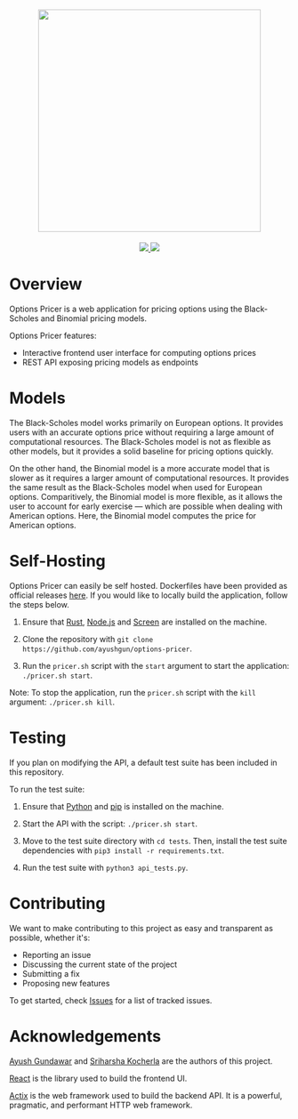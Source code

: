 <h1 align="center">
  <img src="https://i.imgur.com/8OtRg9B.png" width="400px">
  <br>
</h1>
<p align="center">
  <a href="https://github.com/ayushgun/optionpricer/releases/latest">
    <img src="https://img.shields.io/github/v/tag/ayushgun/options-pricer?label=version&style=flat-square"/>
  </a>
  <a href="LICENSE.md">
    <img src="https://img.shields.io/github/license/ayushgun/options-pricer?style=flat-square"/>
  </a>
</p>

# Overview

Options Pricer is a web application for pricing options using the Black-Scholes and Binomial pricing models.

Options Pricer features:

- Interactive frontend user interface for computing options prices
- REST API exposing pricing models as endpoints

# Models

The Black-Scholes model works primarily on European options. It provides users with an accurate options price without requiring a large amount of computational resources. The Black-Scholes model is not as flexible as other models, but it provides a solid baseline for pricing options quickly.

On the other hand, the Binomial model is a more accurate model that is slower as it requires a larger amount of computational resources. It provides the same result as the Black-Scholes model when used for European options. Comparitively, the Binomial model is more flexible, as it allows the user to account for early exercise — which are possible when dealing with American options. Here, the Binomial model computes the price for American options.

# Self-Hosting

Options Pricer can easily be self hosted. Dockerfiles have been provided as official releases [here](https://github.com/ayushgun/options-pricer/releases). If you would like to locally build the application, follow the steps below.

1. Ensure that [Rust](https://www.rust-lang.org/tools/install), [Node.js](https://nodejs.org/en/download/) and [Screen](https://www.gnu.org/software/screen/) are installed on the machine.

2. Clone the repository with `git clone https://github.com/ayushgun/options-pricer`.

3. Run the `pricer.sh` script with the `start` argument to start the application: `./pricer.sh start`.

Note: To stop the application, run the `pricer.sh` script with the `kill` argument: `./pricer.sh kill`.

# Testing

If you plan on modifying the API, a default test suite has been included in this repository.

To run the test suite:

1. Ensure that [Python](https://www.python.org/downloads/) and [pip](https://pypi.org/project/pip/) is installed on the machine.

2. Start the API with the script: `./pricer.sh start`.

3. Move to the test suite directory with `cd tests`. Then, install the test suite dependencies with `pip3 install -r requirements.txt`.

4. Run the test suite with `python3 api_tests.py`.

# Contributing

We want to make contributing to this project as easy and transparent as possible, whether it's:

- Reporting an issue
- Discussing the current state of the project
- Submitting a fix
- Proposing new features

To get started, check [Issues](https://github.com/ayushgun/authplus/issues) for a list of tracked issues.

# Acknowledgements

[Ayush Gundawar](https://github.com/ayushgun) and [Sriharsha Kocherla](https://github.com/sriharshak27) are the authors of this project.

[React](https://reactjs.org) is the library used to build the frontend UI.

[Actix](https://actix.rs) is the web framework used to build the backend API. It is a powerful, pragmatic, and performant HTTP web framework.
